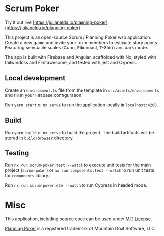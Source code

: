 # Scrum Poker

Try it out live [https://julianelda.io/planning-poker](https://julianelda.io/planning-poker).

This project is an open-source Scrum / Planning Poker web application. Create a new game and invite your team members to estimate story points. Featuring selectable scales (Cohn, Fibonnaci, T-Shirt) and dark mode.

The app is built with Firebase and Angular, scaffolded with Nx, styled with tailwindcss and Fontawesome, and tested with jest and Cypress.

## Local development

Create an `environment.ts` file from the template in `src/assets/environments` and fill in your Firebase configuration.

Run `yarn start` or `nx serve` to run the application locally in `localhost:4200`.

## Build

Run `yarn build` or `nx serve` to build the project. The build artifacts will be stored in `build/browser` directory.

## Testing

Run `nx run scrum-poker:test --watch` to execute unit tests for the main project (`scrum-poker`) or `nx run components:test --watch` to run unit tests for `components` library.

Run `nx run scrum-poker:e2e --watch` to run Cypress in headed mode.

# Misc

This application, including source code can be used under [MIT License](LICENSE).

[Planning Poker](https://www.mountaingoatsoftware.com/agile/planning-poker/license) is a registered trademark of Mountain Goat Software, LLC.
